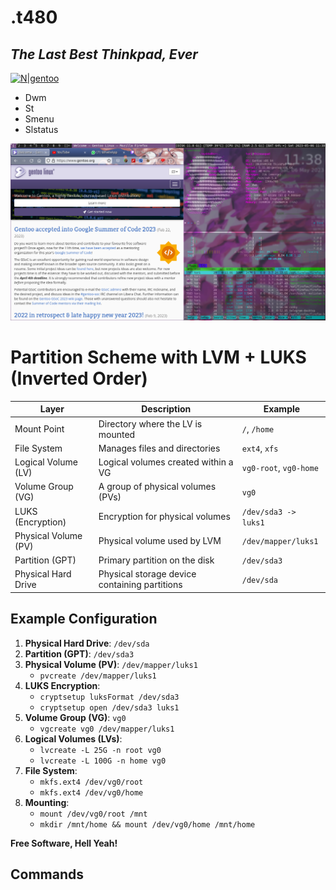 # .t480

## _The Last Best Thinkpad, Ever_

[![N|gentoo](https://sites.google.com/site/itm152network/_/rsrc/1467890109483/linux/gentoo/Gentoo.png)](https://www.gentoo.org/)

- Dwm
- St
- Smenu
- Slstatus

![demo.png](demo.png)

# Partition Scheme with LVM + LUKS (Inverted Order)

| **Layer**            | **Description**                          | **Example**            |
|----------------------|-------------------------------------------|------------------------|
| Mount Point          | Directory where the LV is mounted         | `/`, `/home`           |
| File System          | Manages files and directories             | `ext4`, `xfs`          |
| Logical Volume (LV)  | Logical volumes created within a VG       | `vg0-root`, `vg0-home` |
| Volume Group (VG)    | A group of physical volumes (PVs)         | `vg0`                  |
| LUKS (Encryption)    | Encryption for physical volumes           | `/dev/sda3 -> luks1`   |
| Physical Volume (PV) | Physical volume used by LVM               | `/dev/mapper/luks1`    |
| Partition (GPT)      | Primary partition on the disk             | `/dev/sda3`            |
| Physical Hard Drive  | Physical storage device containing partitions | `/dev/sda`          |

## Example Configuration

1. **Physical Hard Drive**: `/dev/sda`
2. **Partition (GPT)**: `/dev/sda3`
3. **Physical Volume (PV)**: `/dev/mapper/luks1`  
   - `pvcreate /dev/mapper/luks1`
4. **LUKS Encryption**:
   - `cryptsetup luksFormat /dev/sda3`
   - `cryptsetup open /dev/sda3 luks1`
5. **Volume Group (VG)**: `vg0`  
   - `vgcreate vg0 /dev/mapper/luks1`
6. **Logical Volumes (LVs)**:
   - `lvcreate -L 25G -n root vg0`
   - `lvcreate -L 100G -n home vg0`
7. **File System**:
   - `mkfs.ext4 /dev/vg0/root`
   - `mkfs.ext4 /dev/vg0/home`
8. **Mounting**:
   - `mount /dev/vg0/root /mnt`
   - `mkdir /mnt/home && mount /dev/vg0/home /mnt/home`


**Free Software, Hell Yeah!**


## Commands